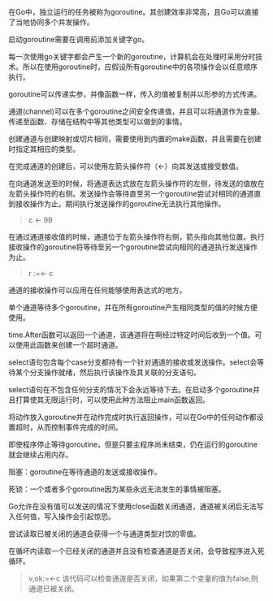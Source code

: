 在Go中，独立运行的任务被称为goroutine。其创建效率非常高，且Go可以直接了当地协同多个并发操作。

启动goroutine需要在调用前添加关键字go。

每一次使用go关键字都会产生一个新的goroutine，计算机会在处理时采用分时技术。所以在使用goroutine时，应假设所有goroutine中的各项操作会以任意顺序执行。

goroutine可以传递实参，并像函数一样，传入的值被复制并以形参的方式传递。

通道(channel)可以在多个goroutine之间安全传递值，并且可以将通道作为变量、传递至函数、存储在结构中等其他类型可以做到的事情。

创建通道与创建映射或切片相同，需要使用到内置的make函数，并且需要在创建时指定其相应的类型。

在完成通道的创建后，可以使用左箭头操作符（<-）向其发送或接受数值。

在向通道发送至的时候，将通道表达式放在左箭头操作符的左侧，待发送的值放在左箭头操作符的右侧。发送操作会等待直至另一个goroutine尝试对相同的通道直到接收操作为止。期间执行发送操作的goroutine无法执行其他操作。
>c <- 99

在通过通道接收值的时候，通道位于左箭头操作符右侧，箭头指向其他位置。执行接收操作的goroutine将等待至另一个goroutine尝试向相同的通道执行发送操作为止。
>r :=<- c

通道的接收操作可以应用在任何能够使用表达式的地方。

单个通道等待多个goroutine，并在所有goroutine产生相同类型的值的时候方便使用。

time.After函数可以返回一个通道，该通道将在啊经过特定时间后收到一个值。可以使用此函数来创建一个超时通道。

select语句包含每个case分支都持有一个针对通道的接收或发送操作。select会等待某个分支操作就绪，然后执行该操作及其关联的分支语句。

select语句在不包含任何分支的情况下会永远等待下去。在启动多个goroutine并且打算使其无限运行时，可以使用此种方法阻止main函数返回。

将动作放入goroutine并在动作完成时执行返回操作，可以在Go中的任何动作都设置超时，从而控制事件完成的时间。

即使程序停止等待goroutine，但是只要主程序尚未结束，仍在运行的goroutine就会继续占用内存。

阻塞：goroutine在等待通道的发送或接收操作。

死锁：一个或者多个goroutine因为某些永远无法发生的事情被阻塞。

Go允许在没有值可以发送的情况下使用close函数关闭通道，通道被关闭后无法写入任何值，写入操作会引起惊恐。

尝试读取已被关闭的通道会获得一个与通道类型对饮的零值。

在循坏内读取一个已经关闭的通道并且没有检查通道是否关闭，会导致程序进入死循环。

>v,ok:=<-c
该代码可以检查通道是否关闭，如果第二个变量的值为false,则通道已被关闭。